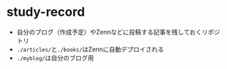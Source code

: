 # study-record

- 自分のブログ（作成予定）やZennなどに投稿する記事を残しておくリポジトリ
- `./articles/`と`./books/`はZennに自動デプロイされる
- `./myblog/`は自分のブログ用